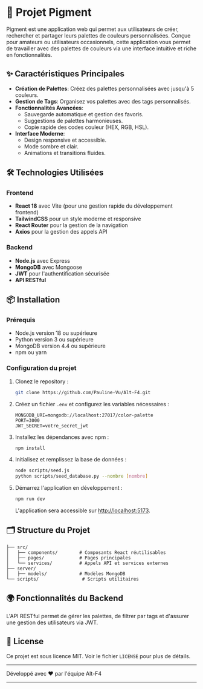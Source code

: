 # 🎨 Projet Pigment

Pigment est une application web qui permet aux utilisateurs de créer, rechercher et partager leurs palettes de couleurs personnalisées. Conçue pour amateurs ou utilisateurs occasionnels, cette application vous permet de travailler avec des palettes de couleurs via une interface intuitive et riche en fonctionnalités.

## ✨ Caractéristiques Principales

- **Création de Palettes**: Créez des palettes personnalisées avec jusqu'à 5 couleurs.
- **Gestion de Tags**: Organisez vos palettes avec des tags personnalisés.
- **Fonctionnalités Avancées**:
  - Sauvegarde automatique et gestion des favoris.
  - Suggestions de palettes harmonieuses.
  - Copie rapide des codes couleur (HEX, RGB, HSL).
- **Interface Moderne**:
  - Design responsive et accessible.
  - Mode sombre et clair.
  - Animations et transitions fluides.

## 🛠️ Technologies Utilisées

### Frontend

- **React 18** avec Vite (pour une gestion rapide du développement frontend)
- **TailwindCSS** pour un style moderne et responsive
- **React Router** pour la gestion de la navigation
- **Axios** pour la gestion des appels API

### Backend

- **Node.js** avec Express
- **MongoDB** avec Mongoose
- **JWT** pour l'authentification sécurisée
- **API RESTful**

## 📦 Installation

### Prérequis

- Node.js version 18 ou supérieure
- Python version 3 ou supérieure
- MongoDB version 4.4 ou supérieure
- npm ou yarn

### Configuration du projet

1. Clonez le repository :
   ```bash
   git clone https://github.com/Pauline-Vu/Alt-F4.git
   ```
2. Créez un fichier `.env` et configurez les variables nécessaires :
   ```env
   MONGODB_URI=mongodb://localhost:27017/color-palette
   PORT=3000
   JWT_SECRET=votre_secret_jwt
   ```
3. Installez les dépendances avec npm :
   ```bash
   npm install
   ```
4. Initialisez et remplissez la base de données  :
   ```bash
   node scripts/seed.js
   python scripts/seed_database.py --nombre [nombre]
   ```
5. Démarrez l'application en développement :
   ```bash
   npm run dev
   ```
   L'application sera accessible sur [http://localhost:5173](http://localhost:5173).

## 🗂️ Structure du Projet

```
├── src/
│   ├── components/        # Composants React réutilisables
│   ├── pages/             # Pages principales
│   └── services/          # Appels API et services externes
├── server/
│   ├── models/            # Modèles MongoDB
└── scripts/                # Scripts utilitaires
```

## 🌍 Fonctionnalités du Backend

L'API RESTful permet de gérer les palettes, de filtrer par tags et d'assurer une gestion des utilisateurs via JWT.

## 📝 License

Ce projet est sous licence MIT. Voir le fichier `LICENSE` pour plus de détails.

---
Développé avec ❤️ par l'équipe Alt-F4

--- 
